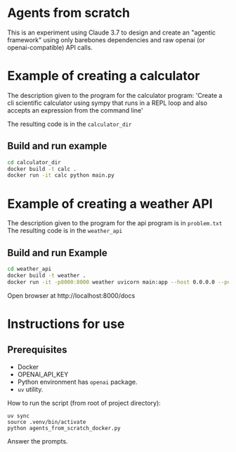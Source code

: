 # Agents from scratch

This is an experiment using Claude 3.7 to design and create an "agentic framework" using only barebones dependencies and raw openai (or openai-compatible) API calls.

# Example of creating a calculator

The description given to the program for the calculator program:
'Create a cli scientific calculator using sympy that runs in a REPL loop and also accepts an expression from the command line'

The resulting code is in the ```calculator_dir```

## Build and run example
```bash
cd calculator_dir
docker build -t calc .
docker run -it calc python main.py
```

# Example of creating a weather API

The description given to the program for the api program is in ```problem.txt```
The resulting code is in the ```weather_api```

## Build and run Example
```bash
cd weather_api
docker build -t weather .
docker run -it -p8000:8000 weather uvicorn main:app --host 0.0.0.0 --port 8000
```
Open browser at http://localhost:8000/docs

# Instructions for use

## Prerequisites
- Docker 
- OPENAI_API_KEY
- Python environment has ```openai``` package.
- ```uv``` utility.

How to run the script (from root of project directory):
```
uv sync
source .venv/bin/activate
python agents_from_scratch_docker.py
```

Answer the prompts.

